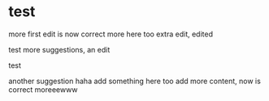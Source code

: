 # test

more
first edit is now correct
more here too
extra edit, edited

test
more suggestions, an edit

test

another suggestion haha
add something here too
add more content, now is correct
moreeewww

